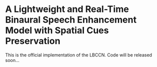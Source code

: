 # A Lightweight and Real-Time Binaural Speech Enhancement Model with Spatial Cues Preservation
This is the official implementation of the LBCCN.
Code will be released soon...
